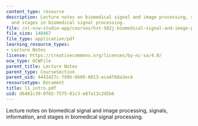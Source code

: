 ```yaml
---
content_type: resource
description: Lecture notes on biomedical signal and image processing, signals, information,
  and stages in biomedical signal processing.
file: /ol-ocw-studio-app/courses/hst-582j-biomedical-signal-and-image-processing-spring-2007/d6481c390f02757501c3e87a13c2d5b6_l1_intro.pdf
file_size: 148467
file_type: application/pdf
learning_resource_types:
- Lecture Notes
license: https://creativecommons.org/licenses/by-nc-sa/4.0/
ocw_type: OCWFile
parent_title: Lecture Notes
parent_type: CourseSection
parent_uid: 4441427c-7995-6b09-6013-eca4f68a3ec4
resourcetype: Document
title: l1_intro.pdf
uid: d6481c39-0f02-7575-01c3-e87a13c2d5b6
---
```

Lecture notes on biomedical signal and image processing, signals, information, and stages in biomedical signal processing.